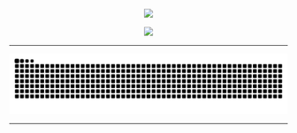 <div align="center">
	<p>
		<img src = "https://readme-typing-svg.herokuapp.com?size=26&color=20C20E&center=true&duration=2500&pause=10&width=435&lines=Every+shooting+star+is+proof.;Falling+can+be+beautiful+;when+you+give+it;all+you've+got.">
	</p>
	<p>
		<img src="https://profile-counter.glitch.me/vanquisch/count.svg">
	</p>
	<hr>
	<picture>
	  <source media="(prefers-color-scheme: dark)" srcset="https://raw.githubusercontent.com/vanquisch/vanquisch/output/github-contribution-grid-snake.svg">
	  <source media="(prefers-color-scheme: light)" srcset="https://raw.githubusercontent.com/vanquisch/vanquisch/output/github-contribution-grid-snake.svg">
	  <img src="https://raw.githubusercontent.com/vanquisch/vanquisch/output/github-contribution-grid-snake.svg" href="https://github.com/vanquisch" >
	</picture>
 	<br><hr>
<!-- 	<details><summary>My Statistics</summary>
	<p>
		<img src="github-metrics.svg">
	</p>
	</details>
	<hr>  -->
</div>
